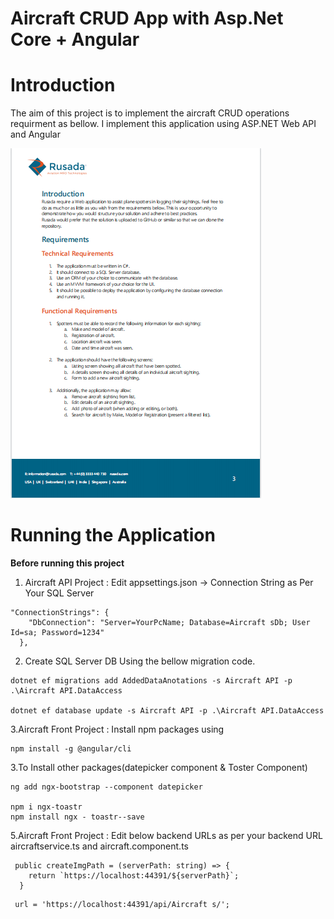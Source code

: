 # Aircraft  CRUD App with Asp.Net Core + Angular
# Introduction
The aim of this project is to implement the aircraft CRUD operations requirment as bellow. I implement this application using ASP.NET Web API and Angular

![Application Settings](docs/ref.png)

# Running the Application
**Before running this project**
1. Aircraft API Project : Edit appsettings.json -> Connection String as Per Your SQL Server
````
"ConnectionStrings": {
    "DbConnection": "Server=YourPcName; Database=Aircraft sDb; User Id=sa; Password=1234"
  },
````
2. Create SQL Server DB Using the bellow migration code.
````
dotnet ef migrations add AddedDataAnotations -s Aircraft API -p .\Aircraft API.DataAccess

dotnet ef database update -s Aircraft API -p .\Aircraft API.DataAccess
````
3.Aircraft Front Project : Install npm packages using 
````
npm install -g @angular/cli
````
3.To Install other packages(datepicker component & Toster Component)
```` 
ng add ngx-bootstrap --component datepicker

npm i ngx-toastr
npm install ngx - toastr--save
````
5.Aircraft Front Project : Edit below backend URLs as per your  backend URL
aircraftservice.ts and aircraft.component.ts
````
 public createImgPath = (serverPath: string) => {
    return `https://localhost:44391/${serverPath}`;
  }
````
````
 url = 'https://localhost:44391/api/Aircraft s/';
````
